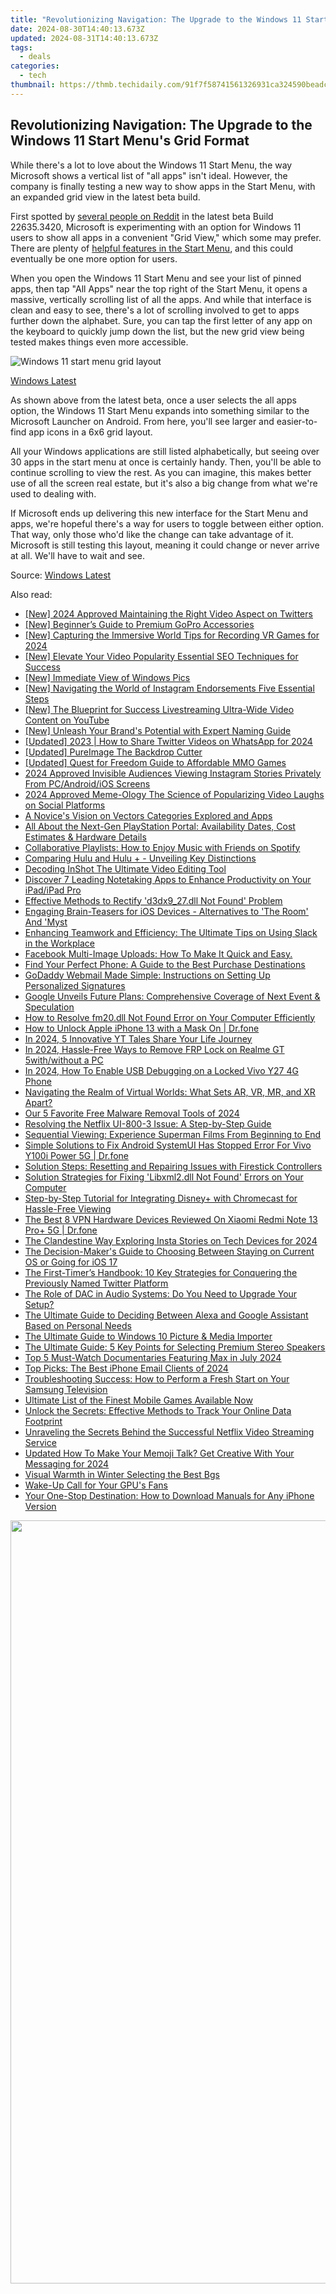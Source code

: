 ```yaml
---
title: "Revolutionizing Navigation: The Upgrade to the Windows 11 Start Menu's Grid Format"
date: 2024-08-30T14:40:13.673Z
updated: 2024-08-31T14:40:13.673Z
tags:
  - deals
categories:
  - tech
thumbnail: https://thmb.techidaily.com/91f7f58741561326931ca324590beadc475f32b45bcc3a270b10ca0d40e00353.jpg
---
```


## Revolutionizing Navigation: The Upgrade to the Windows 11 Start Menu's Grid Format

While there's a lot to love about the Windows 11 Start Menu, the way Microsoft shows a vertical list of "all apps" isn't ideal. However, the company is finally testing a new way to show apps in the Start Menu, with an expanded grid view in the latest beta build.

 First spotted by [several people on Reddit](https://www.reddit.com/r/Windows11/comments/1brkycv/microsoft%5Fis%5Fexperimenting%5Fwith%5Fan%5Fupdated%5Fstart/) in the latest beta Build 22635.3420, Microsoft is experimenting with an option for Windows 11 users to show all apps in a convenient "Grid View," which some may prefer. There are plenty of [helpful features in the Start Menu](https://youtube-zero.techidaily.com/ssential-guide-to-free-attractive-youtube-intros/), and this could eventually be one more option for users.

 When you open the Windows 11 Start Menu and see your list of pinned apps, then tap "All Apps" near the top right of the Start Menu, it opens a massive, vertically scrolling list of all the apps. And while that interface is clean and easy to see, there's a lot of scrolling involved to get to apps further down the alphabet. Sure, you can tap the first letter of any app on the keyboard to quickly jump down the list, but the new grid view being tested makes things even more accessible.

![Windows 11 start menu grid layout](https://static1.howtogeekimages.com/wordpress/wp-content/uploads/2024/04/windows-11-start-menu-grid.jpg) 

[Windows Latest](https://www.windowslatest.com/2024/03/31/microsoft-tests-a-new-grid-design-for-windows-11-start-menus-all-apps/)

 As shown above from the latest beta, once a user selects the all apps option, the Windows 11 Start Menu expands into something similar to the Microsoft Launcher on Android. From here, you'll see larger and easier-to-find app icons in a 6x6 grid layout.

 All your Windows applications are still listed alphabetically, but seeing over 30 apps in the start menu at once is certainly handy. Then, you'll be able to continue scrolling to view the rest. As you can imagine, this makes better use of all the screen real estate, but it's also a big change from what we're used to dealing with.

 If Microsoft ends up delivering this new interface for the Start Menu and apps, we're hopeful there's a way for users to toggle between either option. That way, only those who'd like the change can take advantage of it. Microsoft is still testing this layout, meaning it could change or never arrive at all. We'll have to wait and see.

 Source: [Windows Latest](https://www.windowslatest.com/2024/03/31/microsoft-tests-a-new-grid-design-for-windows-11-start-menus-all-apps/)

<ins class="adsbygoogle"
     style="display:block"
     data-ad-format="autorelaxed"
     data-ad-client="ca-pub-7571918770474297"
     data-ad-slot="1223367746"></ins>



<ins class="adsbygoogle"
     style="display:block"
     data-ad-client="ca-pub-7571918770474297"
     data-ad-slot="8358498916"
     data-ad-format="auto"
     data-full-width-responsive="true"></ins>

<span class="atpl-alsoreadstyle">Also read:</span>
<div><ul>
<li><a href="https://twitter-clips.techidaily.com/new-2024-approved-maintaining-the-right-video-aspect-on-twitters/"><u>[New] 2024 Approved  Maintaining the Right Video Aspect on Twitters</u></a></li>
<li><a href="https://extra-information.techidaily.com/new-beginners-guide-to-premium-gopro-accessories/"><u>[New] Beginner’s Guide to Premium GoPro Accessories</u></a></li>
<li><a href="https://on-screen-recording.techidaily.com/new-capturing-the-immersive-world-tips-for-recording-vr-games-for-2024/"><u>[New] Capturing the Immersive World  Tips for Recording VR Games for 2024</u></a></li>
<li><a href="https://youtube-clips.techidaily.com/new-elevate-your-video-popularity-essential-seo-techniques-for-success/"><u>[New] Elevate Your Video Popularity  Essential SEO Techniques for Success</u></a></li>
<li><a href="https://some-knowledge.techidaily.com/new-immediate-view-of-windows-pics/"><u>[New] Immediate View of Windows Pics</u></a></li>
<li><a href="https://instagram-videos.techidaily.com/new-navigating-the-world-of-instagram-endorsements-five-essential-steps/"><u>[New] Navigating the World of Instagram Endorsements  Five Essential Steps</u></a></li>
<li><a href="https://facebook-record-videos.techidaily.com/new-the-blueprint-for-success-livestreaming-ultra-wide-video-content-on-youtube/"><u>[New] The Blueprint for Success  Livestreaming Ultra-Wide Video Content on YouTube</u></a></li>
<li><a href="https://youtube-lab.techidaily.com/nleash-your-brands-potential-with-expert-naming-guide/"><u>[New] Unleash Your Brand's Potential with Expert Naming Guide</u></a></li>
<li><a href="https://twitter-videos.techidaily.com/updated-2023-how-to-share-twitter-videos-on-whatsapp-for-2024/"><u>[Updated] 2023 | How to Share Twitter Videos on WhatsApp for 2024</u></a></li>
<li><a href="https://extra-guidance.techidaily.com/updated-pureimage-the-backdrop-cutter/"><u>[Updated] PureImage  The Backdrop Cutter</u></a></li>
<li><a href="https://video-capture.techidaily.com/updated-quest-for-freedom-guide-to-affordable-mmo-games/"><u>[Updated] Quest for Freedom  Guide to Affordable MMO Games</u></a></li>
<li><a href="https://instagram-video-recordings.techidaily.com/2024-approved-invisible-audiences-viewing-instagram-stories-privately-from-pcandroidios-screens/"><u>2024 Approved  Invisible Audiences  Viewing Instagram Stories Privately From PC/Android/iOS Screens</u></a></li>
<li><a href="https://instagram-video-recordings.techidaily.com/2024-approved-meme-ology-the-science-of-popularizing-video-laughs-on-social-platforms/"><u>2024 Approved  Meme-Ology  The Science of Popularizing Video Laughs on Social Platforms</u></a></li>
<li><a href="https://fox-hovers.techidaily.com/a-novices-vision-on-vectors-categories-explored-and-apps/"><u>A Novice's Vision on Vectors  Categories Explored and Apps</u></a></li>
<li><a href="https://tech-renaissance.techidaily.com/all-about-the-next-gen-playstation-portal-availability-dates-cost-estimates-and-hardware-details/"><u>All About the Next-Gen PlayStation Portal: Availability Dates, Cost Estimates & Hardware Details</u></a></li>
<li><a href="https://tech-renaissance.techidaily.com/collaborative-playlists-how-to-enjoy-music-with-friends-on-spotify/"><u>Collaborative Playlists: How to Enjoy Music with Friends on Spotify</u></a></li>
<li><a href="https://tech-renaissance.techidaily.com/comparing-hulu-and-hulu-plus-unveiling-key-distinctions/"><u>Comparing Hulu and Hulu + - Unveiling Key Distinctions</u></a></li>
<li><a href="https://extra-tips.techidaily.com/decoding-inshot-the-ultimate-video-editing-tool/"><u>Decoding InShot  The Ultimate Video Editing Tool</u></a></li>
<li><a href="https://tech-renaissance.techidaily.com/discover-7-leading-notetaking-apps-to-enhance-productivity-on-your-ipadipad-pro/"><u>Discover 7 Leading Notetaking Apps to Enhance Productivity on Your iPad/iPad Pro</u></a></li>
<li><a href="https://tech-renaissance.techidaily.com/effective-methods-to-rectify-d3dx927dll-not-found-problem/"><u>Effective Methods to Rectify 'd3dx9_27.dll Not Found' Problem</u></a></li>
<li><a href="https://tech-renaissance.techidaily.com/engaging-brain-teasers-for-ios-devices-alternatives-to-the-room-and-myst/"><u>Engaging Brain-Teasers for iOS Devices - Alternatives to 'The Room' And 'Myst</u></a></li>
<li><a href="https://tech-renaissance.techidaily.com/enhancing-teamwork-and-efficiency-the-ultimate-tips-on-using-slack-in-the-workplace/"><u>Enhancing Teamwork and Efficiency: The Ultimate Tips on Using Slack in the Workplace</u></a></li>
<li><a href="https://tech-renaissance.techidaily.com/facebook-multi-image-uploads-how-to-make-it-quick-and-easy/"><u>Facebook Multi-Image Uploads: How To Make It Quick and Easy.</u></a></li>
<li><a href="https://tech-renaissance.techidaily.com/find-your-perfect-phone-a-guide-to-the-best-purchase-destinations/"><u>Find Your Perfect Phone: A Guide to the Best Purchase Destinations</u></a></li>
<li><a href="https://tech-renaissance.techidaily.com/godaddy-webmail-made-simple-instructions-on-setting-up-personalized-signatures/"><u>GoDaddy Webmail Made Simple: Instructions on Setting Up Personalized Signatures</u></a></li>
<li><a href="https://tech-renaissance.techidaily.com/google-unveils-future-plans-comprehensive-coverage-of-next-event-and-speculation/"><u>Google Unveils Future Plans: Comprehensive Coverage of Next Event & Speculation</u></a></li>
<li><a href="https://tech-renaissance.techidaily.com/how-to-resolve-fm20dll-not-found-error-on-your-computer-efficiently/"><u>How to Resolve fm20.dll Not Found Error on Your Computer Efficiently</u></a></li>
<li><a href="https://iphone-unlock.techidaily.com/how-to-unlock-apple-iphone-13-with-a-mask-on-drfone-by-drfone-ios/"><u>How to Unlock Apple iPhone 13 with a Mask On | Dr.fone</u></a></li>
<li><a href="https://youtube-tips.techidaily.com/24-5-innovative-yt-tales-share-your-life-journey/"><u>In 2024, 5 Innovative YT Tales  Share Your Life Journey</u></a></li>
<li><a href="https://bypass-frp.techidaily.com/in-2024-hassle-free-ways-to-remove-frp-lock-on-realme-gt-5withwithout-a-pc-by-drfone-android/"><u>In 2024, Hassle-Free Ways to Remove FRP Lock on Realme GT 5with/without a PC</u></a></li>
<li><a href="https://android-unlock.techidaily.com/in-2024-how-to-enable-usb-debugging-on-a-locked-vivo-y27-4g-phone-by-drfone-android/"><u>In 2024, How To Enable USB Debugging on a Locked Vivo Y27 4G Phone</u></a></li>
<li><a href="https://tech-renaissance.techidaily.com/navigating-the-realm-of-virtual-worlds-what-sets-ar-vr-mr-and-xr-apart/"><u>Navigating the Realm of Virtual Worlds: What Sets AR, VR, MR, and XR Apart?</u></a></li>
<li><a href="https://tech-renaissance.techidaily.com/our-5-favorite-free-malware-removal-tools-of-2024/"><u>Our 5 Favorite Free Malware Removal Tools of 2024</u></a></li>
<li><a href="https://tech-renaissance.techidaily.com/resolving-the-netflix-ui-800-3-issue-a-step-by-step-guide/"><u>Resolving the Netflix UI-800-3 Issue: A Step-by-Step Guide</u></a></li>
<li><a href="https://tech-renaissance.techidaily.com/sequential-viewing-experience-superman-films-from-beginning-to-end/"><u>Sequential Viewing: Experience Superman Films From Beginning to End</u></a></li>
<li><a href="https://fix-guide.techidaily.com/simple-solutions-to-fix-android-systemui-has-stopped-error-for-vivo-y100i-power-5g-drfone-by-drfone-fix-android-problems-fix-android-problems/"><u>Simple Solutions to Fix Android SystemUI Has Stopped Error For Vivo Y100i Power 5G | Dr.fone</u></a></li>
<li><a href="https://tech-renaissance.techidaily.com/solution-steps-resetting-and-repairing-issues-with-firestick-controllers/"><u>Solution Steps: Resetting and Repairing Issues with Firestick Controllers</u></a></li>
<li><a href="https://tech-renaissance.techidaily.com/solution-strategies-for-fixing-libxml2dll-not-found-errors-on-your-computer/"><u>Solution Strategies for Fixing 'Libxml2.dll Not Found' Errors on Your Computer</u></a></li>
<li><a href="https://tech-renaissance.techidaily.com/step-by-step-tutorial-for-integrating-disneyplus-with-chromecast-for-hassle-free-viewing/"><u>Step-by-Step Tutorial for Integrating Disney+ with Chromecast for Hassle-Free Viewing</u></a></li>
<li><a href="https://fake-location.techidaily.com/the-best-8-vpn-hardware-devices-reviewed-on-xiaomi-redmi-note-13-proplus-5g-drfone-by-drfone-virtual-android/"><u>The Best 8 VPN Hardware Devices Reviewed On Xiaomi Redmi Note 13 Pro+ 5G | Dr.fone</u></a></li>
<li><a href="https://instagram-video-files.techidaily.com/the-clandestine-way-exploring-insta-stories-on-tech-devices-for-2024/"><u>The Clandestine Way  Exploring Insta Stories on Tech Devices for 2024</u></a></li>
<li><a href="https://technical-tips.techidaily.com/the-decision-makers-guide-to-choosing-between-staying-on-current-os-or-going-for-ios-17/"><u>The Decision-Maker's Guide to Choosing Between Staying on Current OS or Going for iOS 17</u></a></li>
<li><a href="https://tech-renaissance.techidaily.com/the-first-timers-handbook-10-key-strategies-for-conquering-the-previously-named-twitter-platform/"><u>The First-Timer’s Handbook: 10 Key Strategies for Conquering the Previously Named Twitter Platform</u></a></li>
<li><a href="https://tech-renaissance.techidaily.com/the-role-of-dac-in-audio-systems-do-you-need-to-upgrade-your-setup/"><u>The Role of DAC in Audio Systems: Do You Need to Upgrade Your Setup?</u></a></li>
<li><a href="https://tech-renaissance.techidaily.com/the-ultimate-guide-to-deciding-between-alexa-and-google-assistant-based-on-personal-needs/"><u>The Ultimate Guide to Deciding Between Alexa and Google Assistant Based on Personal Needs</u></a></li>
<li><a href="https://extra-tips.techidaily.com/the-ultimate-guide-to-windows-10-picture-and-media-importer/"><u>The Ultimate Guide to Windows 10 Picture & Media Importer</u></a></li>
<li><a href="https://tech-renaissance.techidaily.com/the-ultimate-guide-5-key-points-for-selecting-premium-stereo-speakers/"><u>The Ultimate Guide: 5 Key Points for Selecting Premium Stereo Speakers</u></a></li>
<li><a href="https://tech-renaissance.techidaily.com/top-5-must-watch-documentaries-featuring-max-in-july-2024/"><u>Top 5 Must-Watch Documentaries Featuring Max in July 2024</u></a></li>
<li><a href="https://tech-renaissance.techidaily.com/top-picks-the-best-iphone-email-clients-of-2024/"><u>Top Picks: The Best iPhone Email Clients of 2024</u></a></li>
<li><a href="https://tech-renaissance.techidaily.com/troubleshooting-success-how-to-perform-a-fresh-start-on-your-samsung-television/"><u>Troubleshooting Success: How to Perform a Fresh Start on Your Samsung Television</u></a></li>
<li><a href="https://tech-renaissance.techidaily.com/ultimate-list-of-the-finest-mobile-games-available-now/"><u>Ultimate List of the Finest Mobile Games Available Now</u></a></li>
<li><a href="https://tech-renaissance.techidaily.com/unlock-the-secrets-effective-methods-to-track-your-online-data-footprint/"><u>Unlock the Secrets: Effective Methods to Track Your Online Data Footprint</u></a></li>
<li><a href="https://tech-renaissance.techidaily.com/unraveling-the-secrets-behind-the-successful-netflix-video-streaming-service/"><u>Unraveling the Secrets Behind the Successful Netflix Video Streaming Service</u></a></li>
<li><a href="https://ai-topics.techidaily.com/updated-how-to-make-your-memoji-talk-get-creative-with-your-messaging-for-2024/"><u>Updated How To Make Your Memoji Talk? Get Creative With Your Messaging for 2024</u></a></li>
<li><a href="https://youtube-videos.techidaily.com/visual-warmth-in-winter-selecting-the-best-bgs/"><u>Visual Warmth in Winter  Selecting the Best Bgs</u></a></li>
<li><a href="https://graphic-issues.techidaily.com/wake-up-call-for-your-gpus-fans/"><u>Wake-Up Call for Your GPU's Fans</u></a></li>
<li><a href="https://tech-renaissance.techidaily.com/your-one-stop-destination-how-to-download-manuals-for-any-iphone-version/"><u>Your One-Stop Destination: How to Download Manuals for Any iPhone Version</u></a></li>
</ul></div>

<!-- affiliate ads begin -->
<a href="https://vapordna.pxf.io/c/5597632/1496243/17238" target="_top" id="1496243"><img src="//a.impactradius-go.com/display-ad/17238-1496243" border="0" alt="" width="1000" height="1221"/></a><img height="0" width="0" src="https://imp.pxf.io/i/5597632/1496243/17238" style="position:absolute;visibility:hidden;" border="0" />
<!-- affiliate ads end -->